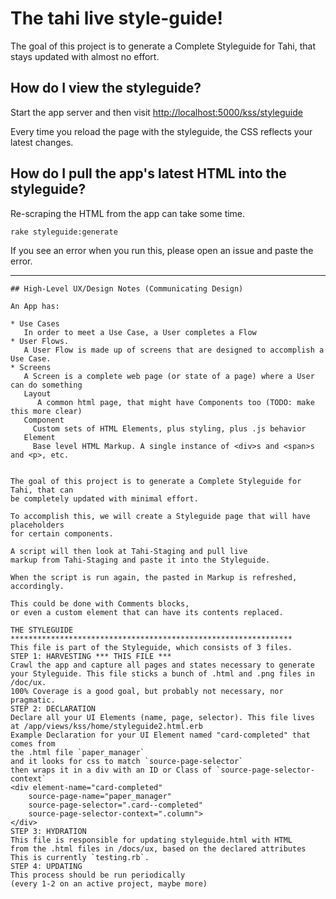 # The tahi live style-guide!

The goal of this project is to generate a Complete Styleguide for Tahi, that
stays updated with almost no effort.

## How do I view the styleguide?
Start the app server and then visit <http://localhost:5000/kss/styleguide>

Every time you reload the page with the styleguide, the CSS reflects your latest
changes.

## How do I pull the app's latest HTML into the styleguide?
Re-scraping the HTML from the app can take some time.
```sh
rake styleguide:generate
```

If you see an error when you run this, please open an issue and paste the error.

---

```
## High-Level UX/Design Notes (Communicating Design)

An App has:

* Use Cases
   In order to meet a Use Case, a User completes a Flow
* User Flows.
   A User Flow is made up of screens that are designed to accomplish a Use Case.
* Screens
   A Screen is a complete web page (or state of a page) where a User can do something
   Layout
      A common html page, that might have Components too (TODO: make this more clear)
   Component
     Custom sets of HTML Elements, plus styling, plus .js behavior
   Element
     Base level HTML Markup. A single instance of <div>s and <span>s and <p>, etc.


The goal of this project is to generate a Complete Styleguide for Tahi, that can
be completely updated with minimal effort.

To accomplish this, we will create a Styleguide page that will have placeholders
for certain components.

A script will then look at Tahi-Staging and pull live
markup from Tahi-Staging and paste it into the Styleguide.

When the script is run again, the pasted in Markup is refreshed, accordingly.

This could be done with Comments blocks,
or even a custom element that can have its contents replaced.

THE STYLEGUIDE ***************************************************************
This file is part of the Styleguide, which consists of 3 files.
STEP 1: HARVESTING *** THIS FILE ***
Crawl the app and capture all pages and states necessary to generate your Styleguide. This file sticks a bunch of .html and .png files in /doc/ux.
100% Coverage is a good goal, but probably not necessary, nor pragmatic.
STEP 2: DECLARATION
Declare all your UI Elements (name, page, selector). This file lives at /app/views/kss/home/styleguide2.html.erb
Example Declaration for your UI Element named "card-completed" that comes from
the .html file `paper_manager`
and it looks for css to match `source-page-selector`
then wraps it in a div with an ID or Class of `source-page-selector-context`
<div element-name="card-completed"
    source-page-name="paper_manager"
    source-page-selector=".card--completed"
    source-page-selector-context=".column">
</div>
STEP 3: HYDRATION
This file is responsible for updating styleguide.html with HTML
from the .html files in /docs/ux, based on the declared attributes
This is currently `testing.rb`.
STEP 4: UPDATING
This process should be run periodically
(every 1-2 on an active project, maybe more)
```
